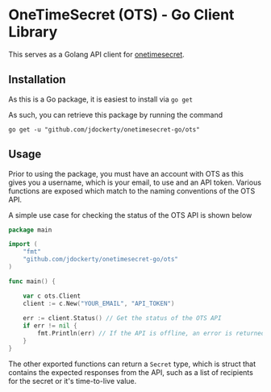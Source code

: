 # OneTimeSecret (OTS) - Go Client Library

This serves as a Golang API client for [onetimesecret](https://onetimesecret.com/).

## Installation

As this is a Go package, it is easiest to install via `go get`

As such, you can retrieve this package by running the command

    go get -u "github.com/jdockerty/onetimesecret-go/ots"

## Usage

Prior to using the package, you must have an account with OTS as this gives you a username, which is your email, to use and an API token. Various functions are exposed which match to the naming conventions of the OTS API.

A simple use case for checking the status of the OTS API is shown below
```go
package main

import (
    "fmt"
	"github.com/jdockerty/onetimesecret-go/ots"
)

func main() {

	var c ots.Client
    client := c.New("YOUR_EMAIL", "API_TOKEN")
    
    err := client.Status() // Get the status of the OTS API
    if err != nil {
        fmt.Println(err) // If the API is offline, an error is returned.
    }
}
```

The other exported functions can return a `Secret` type, which is struct that contains the expected responses from the API, such as a list of recipients for the secret or it's time-to-live value.